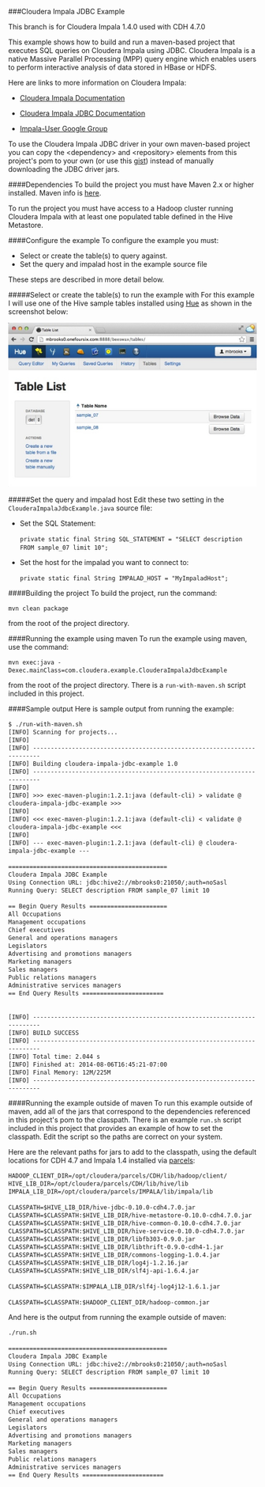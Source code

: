 ###Cloudera Impala JDBC Example

This branch is for Cloudera Impala 1.4.0 used with CDH 4.7.0

This example shows how to build and run a maven-based project that executes SQL queries on Cloudera Impala using JDBC. 
Cloudera Impala is a native Massive Parallel Processing (MPP) query engine which enables users to perform interactive analysis of data stored in HBase or HDFS. 

Here are links to more information on Cloudera Impala:


- [Cloudera Impala Documentation](http://www.cloudera.com/content/cloudera-content/cloudera-docs/CDH5/latest/Impala/impala.html)

- [Cloudera Impala JDBC Documentation](http://www.cloudera.com/content/cloudera-content/cloudera-docs/Impala/latest/Installing-and-Using-Impala/ciiu_impala_jdbc.html)

- [Impala-User Google Group](https://groups.google.com/a/cloudera.org/forum/?fromgroups#!forum/impala-user)

 
 
To use the Cloudera Impala JDBC driver in your own maven-based project you can copy the \<dependency\> and \<repository\> elements from this project's pom to your own (or use this [gist](https://gist.github.com/onefoursix/ce9b3606113475839d7e)) instead of manually downloading the JDBC driver jars.




####Dependencies
To build the project you must have Maven 2.x or higher installed.  Maven info is [here](http://maven.apache.org).

To run the project you must have access to a Hadoop cluster running Cloudera Impala with at least one populated table defined in the Hive Metastore.


####Configure the example
To configure the example you must:

- Select or create the table(s) to query against.
- Set the query and impalad host in the example source file

These steps are described in more detail below.





#####Select or create the table(s) to run the example with
For this example I will use one of the Hive sample tables installed using [Hue](http://gethue.com) as shown in the screenshot below:  


![Hue Table List](images/HueTableList.jpg)

#####Set the query and impalad host
Edit these two setting in the `ClouderaImpalaJdbcExample.java` source file:

- Set the SQL Statement:

	`private static final String SQL_STATEMENT = "SELECT description FROM sample_07 limit 10";`
	
- Set the host for the impalad you want to connect to: 

	`private static final String IMPALAD_HOST = "MyImpaladHost";`


####Building the project
To build the project, run the command:

	mvn clean package

from the root of the project directory. 


####Running the example using maven
To run the example using maven, use the command:

	mvn exec:java -Dexec.mainClass=com.cloudera.example.ClouderaImpalaJdbcExample

from the root of the project directory.  There is a `run-with-maven.sh` script included in this project.

####Sample output
Here is sample output from running the example:


	$ ./run-with-maven.sh 
	[INFO] Scanning for projects...
	[INFO]                                               
	[INFO] ------------------------------------------------------------------------
	[INFO] Building cloudera-impala-jdbc-example 1.0
	[INFO] ------------------------------------------------------------------------
	[INFO] 
	[INFO] >>> exec-maven-plugin:1.2.1:java (default-cli) > validate @ cloudera-impala-jdbc-example >>>
	[INFO] 
	[INFO] <<< exec-maven-plugin:1.2.1:java (default-cli) < validate @ cloudera-impala-jdbc-example <<<
	[INFO] 
	[INFO] --- exec-maven-plugin:1.2.1:java (default-cli) @ cloudera-impala-jdbc-example ---

	=============================================
	Cloudera Impala JDBC Example
	Using Connection URL: jdbc:hive2://mbrooks0:21050/;auth=noSasl
	Running Query: SELECT description FROM sample_07 limit 10

	== Begin Query Results ======================
	All Occupations
	Management occupations
	Chief executives
	General and operations managers
	Legislators
	Advertising and promotions managers
	Marketing managers
	Sales managers
	Public relations managers
	Administrative services managers
	== End Query Results =======================


	[INFO] ------------------------------------------------------------------------
	[INFO] BUILD SUCCESS
	[INFO] ------------------------------------------------------------------------
	[INFO] Total time: 2.044 s
	[INFO] Finished at: 2014-08-06T16:45:21-07:00
	[INFO] Final Memory: 12M/225M
	[INFO] ------------------------------------------------------------------------

	

####Running the example outside of maven
To run this example outside of maven, add all of the jars that correspond to the dependencies referenced in this project's pom to the classpath.  There is an example `run.sh` script included in this project that provides an example of how to set the classpath.  Edit the script so the paths are correct on your system.

Here are the relevant paths for jars to add to the classpath, using the default locations for CDH 4.7 and Impala 1.4 installed via [parcels](http://blog.cloudera.com/blog/2013/05/faq-understanding-the-parcel-binary-distribution-format/):

	HADOOP_CLIENT_DIR=/opt/cloudera/parcels/CDH/lib/hadoop/client/
	HIVE_LIB_DIR=/opt/cloudera/parcels/CDH/lib/hive/lib
	IMPALA_LIB_DIR=/opt/cloudera/parcels/IMPALA/lib/impala/lib

	CLASSPATH=$HIVE_LIB_DIR/hive-jdbc-0.10.0-cdh4.7.0.jar
	CLASSPATH=$CLASSPATH:$HIVE_LIB_DIR/hive-metastore-0.10.0-cdh4.7.0.jar
	CLASSPATH=$CLASSPATH:$HIVE_LIB_DIR/hive-common-0.10.0-cdh4.7.0.jar
	CLASSPATH=$CLASSPATH:$HIVE_LIB_DIR/hive-service-0.10.0-cdh4.7.0.jar
	CLASSPATH=$CLASSPATH:$HIVE_LIB_DIR/libfb303-0.9.0.jar
	CLASSPATH=$CLASSPATH:$HIVE_LIB_DIR/libthrift-0.9.0-cdh4-1.jar
	CLASSPATH=$CLASSPATH:$HIVE_LIB_DIR/commons-logging-1.0.4.jar
	CLASSPATH=$CLASSPATH:$HIVE_LIB_DIR/log4j-1.2.16.jar
	CLASSPATH=$CLASSPATH:$HIVE_LIB_DIR/slf4j-api-1.6.4.jar

	CLASSPATH=$CLASSPATH:$IMPALA_LIB_DIR/slf4j-log4j12-1.6.1.jar

	CLASSPATH=$CLASSPATH:$HADOOP_CLIENT_DIR/hadoop-common.jar

And here is the output from running the example outside of maven:

	./run.sh

	=============================================
	Cloudera Impala JDBC Example
	Using Connection URL: jdbc:hive2://mbrooks0:21050/;auth=noSasl
	Running Query: SELECT description FROM sample_07 limit 10
	
	== Begin Query Results ======================
	All Occupations
	Management occupations
	Chief executives
	General and operations managers
	Legislators
	Advertising and promotions managers
	Marketing managers
	Sales managers
	Public relations managers
	Administrative services managers
	== End Query Results =======================


